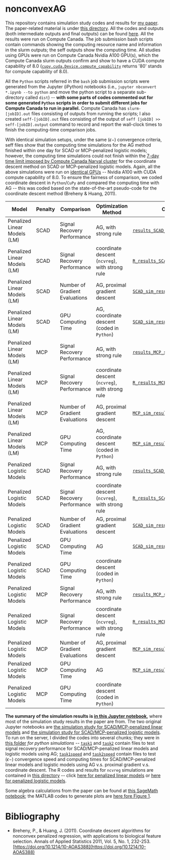 # nonconvexAG

This repository contains simulation study codes and results for [my paper](https://arxiv.org/abs/2009.10629). The paper-related material is under [this directory](./paper). All the codes and outputs (both intermediate outputs and final outputs) can be found [here](./paper/simulation_study). All the results were run on Compute Canada. The job submission bash scripts contain commands showing the computing resource name and information in the slurm outputs; the seff outputs show the computing time. All studies using GPUs were run on Compute Canada Nvidia A100 GPU(s), which the Compute Canada slurm outputs confirm and show to have a CUDA compute capability of 8.0 ([`cupy.cuda.Device.compute_capability`](https://docs.cupy.dev/en/stable/reference/generated/cupy.cuda.Device.html) returns '80' stands for compute capability of 8.0).

All the `Python` scripts referred in the `bash` job submission scripts were generated from the Jupyter (iPython) notebooks (i.e., `jupyter nbconvert *.ipynb --to python` and move the python script to a separate sub-directory called `dist`) -- **with some parts of codes commented out for some generated `Python` scripts in order to submit different jobs for Compute Canada to run in parallel.** Compute Canada has `slurm-[jobID].out` files consisting of outputs from running the scripts; I also created `seff-[jobID].out` files consisting of the output of `seff [jobID] >> seff-[jobID].output` command to record and report the wall-clock times to finish the computing-time comparison jobs.

With identical simulation setups, under the same $(\epsilon-)$ convergence criteria, seff files show that the computing time simulations for the AG method finished within one day for SCAD or MCP-penalized logistic models; however, the computing time simulations could not finish within the [7-day time limit imposed by Compute Canada Narval cluster](https://docs.alliancecan.ca/wiki/Job_scheduling_policies#Time_limits) for the coordinate descent method on SCAD or MCP-penalized logistic models. Again, all the above simulations were run on [identical GPUs](https://docs.alliancecan.ca/wiki/Using_GPUs_with_Slurm/en#Available_hardware) -- Nvidia A100 with CUDA compute capability of 8.0. To ensure the fairness of comparison, we coded coordinate descent in `Python`/`CuPy` and compared the computing time with AG -- this was coded based on the state-of-the-art pseudo-code for the coordinate descent method (Breheny & Huang, 2011).


| Model                        	| Penalty 	| Comparison                     	| Optimization Method                             	| Output Data                                                                                                                               	| Jupyter Notebook/R code                                                                                                   	| Bash Script                                                                                                                                    	| slurm file                                                                                                               	| seff output                                                                                                            	|
|------------------------------	|---------	|--------------------------------	|-------------------------------------------------	|-------------------------------------------------------------------------------------------------------------------------------------------	|---------------------------------------------------------------------------------------------------------------------------	|------------------------------------------------------------------------------------------------------------------------------------------------	|--------------------------------------------------------------------------------------------------------------------------	|------------------------------------------------------------------------------------------------------------------------	|
| Penalized Linear Models (LM) 	| SCAD    	| Signal Recovery Performance    	| AG, with strong rule                            	| [`results_SCAD_signal_recovery.npy`](/paper/simulation_study/tasks/task1/results_SCAD_signal_recovery.npy)                                	| [`task1.ipynb`](/paper/simulation_study/tasks/task1/task1.ipynb)                                                          	| [`task1.sh`](/paper/simulation_study/tasks/task1/task1.sh)                                                                                     	| [`slurm-10933901.out`](/paper/simulation_study/tasks/task1/slurm-10933901.out)                                           	|                                                                                                                        	|
| Penalized Linear Models (LM) 	| SCAD    	| Signal Recovery Performance    	| coordinate descent (`ncvreg`), with strong rule 	| [`R_results_SCAD_signal_recovery.npy`](/paper/simulation_study/SCAD_MCP/LM/R_results_SCAD_signal_recovery.npy)                            	| [`ncvreg_LM_sim.R`](/paper/simulation_study/SCAD_MCP/LM/ncvreg_LM_sim.R)                                                  	| [`LM.sh`](/paper/simulation_study/SCAD_MCP/LM/LM.sh)                                                                                           	| [`slurm-10933899.out`](/paper/simulation_study/SCAD_MCP/LM/slurm-10933899.out)                                           	|                                                                                                                        	|
| Penalized Linear Models (LM) 	| SCAD    	| Number of Gradient Evaluations 	| AG, proximal gradient descent                   	| [`SCAD_sim_results.npy`](/paper/simulation_study/tasks/task1speed/SCAD_sim_results.npy)                                                   	| [`task1speed.ipynb`](/paper/simulation_study/tasks/task1speed/task1speed.ipynb)                                           	| [`task1speed.sh`](/paper/simulation_study/tasks/task1speed/task1speed.sh)                                                                      	| [`slurm-10933903.out`](/paper/simulation_study/tasks/task1speed/slurm-10933903.out)                                      	| [`seff-10933903.out`](/paper/simulation_study/tasks/task1speed/seff-10933903.out)                                      	|
| Penalized Linear Models (LM) 	| SCAD    	| GPU Computing Time             	| AG, coordinate descent (coded in `Python`)      	| [`SCAD_sim_results.npy`](/paper/simulation_study/tasks/task1speed/SCAD_sim_results.npy)                                                   	| [`task1speed.ipynb`](/paper/simulation_study/tasks/task1speed/task1speed.ipynb)                                           	| [`task1speed.sh`](/paper/simulation_study/tasks/task1speed/task1speed.sh)                                                                      	| [`slurm-10933903.out`](/paper/simulation_study/tasks/task1speed/slurm-10933903.out)                                      	| [`seff-10933903.out`](/paper/simulation_study/tasks/task1speed/seff-10933903.out)                                      	|
| Penalized Linear Models (LM) 	| MCP     	| Signal Recovery Performance    	| AG, with strong rule                            	| [`results_MCP_signal_recovery.npy`](/paper/simulation_study/tasks/task1/results_MCP_signal_recovery.npy)                                  	| [`task1.ipynb`](/paper/simulation_study/tasks/task1/task1.ipynb)                                                          	| [`task1.sh`](/paper/simulation_study/tasks/task1/task1.sh)                                                                                     	| [`slurm-10933901.out`](/paper/simulation_study/tasks/task1/slurm-10933901.out)                                           	|                                                                                                                        	|
| Penalized Linear Models (LM) 	| MCP     	| Signal Recovery Performance    	| coordinate descent (`ncvreg`), with strong rule 	| [`R_results_MCP_signal_recovery.npy`](/paper/simulation_study/SCAD_MCP/LM/R_results_MCP_signal_recovery.npy)                              	| [`ncvreg_LM_sim.R`](/paper/simulation_study/SCAD_MCP/LM/ncvreg_LM_sim.R)                                                  	| [`LM.sh`](/paper/simulation_study/SCAD_MCP/LM/LM.sh)                                                                                           	| [`slurm-10933899.out`](/paper/simulation_study/SCAD_MCP/LM/slurm-10933899.out)                                           	|                                                                                                                        	|
| Penalized Linear Models (LM) 	| MCP     	| Number of Gradient Evaluations 	| AG, proximal gradient descent                   	| [`MCP_sim_results.npy`](/paper/simulation_study/tasks/task1speed/MCP_sim_results.npy)                                                     	| [`task1speed.ipynb`](/paper/simulation_study/tasks/task1speed/task1speed.ipynb)                                           	| [`task1speed.sh`](/paper/simulation_study/tasks/task1speed/task1speed.sh)                                                                      	| [`slurm-10933903.out`](/paper/simulation_study/tasks/task1speed/slurm-10933903.out)                                      	| [`seff-10933903.out`](/paper/simulation_study/tasks/task1speed/seff-10933903.out)                                      	|
| Penalized Linear Models (LM) 	| MCP     	| GPU Computing Time             	| AG, coordinate descent (coded in `Python`)      	| [`MCP_sim_results.npy`](/paper/simulation_study/tasks/task1speed/MCP_sim_results.npy)                                                     	| [`task1speed.ipynb`](/paper/simulation_study/tasks/task1speed/task1speed.ipynb)                                           	| [`task1speed.sh`](/paper/simulation_study/tasks/task1speed/task1speed.sh)                                                                      	| [`slurm-10933903.out`](/paper/simulation_study/tasks/task1speed/slurm-10933903.out)                                      	| [`seff-10933903.out`](/paper/simulation_study/tasks/task1speed/seff-10933903.out)                                      	|
| Penalized Logistic Models    	| SCAD    	| Signal Recovery Performance    	| AG, with strong rule                            	| [`results_SCAD_signal_recovery.npy`](/paper/simulation_study/tasks/task2/results_SCAD_signal_recovery.npy)                                	| [`task2.ipynb`](/paper/simulation_study/tasks/task2/task2.ipynb)                                                          	| [`task2.sh`](/paper/simulation_study/tasks/task2/task2.sh)                                                                                     	| [`slurm-10933902.out`](/paper/simulation_study/tasks/task2/slurm-10933902.out)                                           	|                                                                                                                        	|
| Penalized Logistic Models    	| SCAD    	| Signal Recovery Performance    	| coordinate descent (`ncvreg`), with strong rule 	| [`R_results_SCAD_signal_recovery.npy`](/paper/simulation_study/SCAD_MCP/logistic/R_results_SCAD_signal_recovery.npy)                      	| [`ncvreg_logistic_sim.R`](/paper/simulation_study/SCAD_MCP/logistic/ncvreg_logistic_sim.R)                                	| [`logistic.sh`](/paper/simulation_study/SCAD_MCP/logistic/logistic.sh)                                                                         	| [`slurm-10933900.out`](/paper/simulation_study/SCAD_MCP/logistic/slurm-10933900.out)                                     	|                                                                                                                        	|
| Penalized Logistic Models    	| SCAD    	| Number of Gradient Evaluations 	| AG, proximal gradient descent                   	| [`SCAD_sim_results.npy`](/paper/simulation_study/tasks/task2speed/sub_tasks/task2speed_SCAD/SCAD_sim_results.npy)                         	| [`task2speed_SCAD.ipynb`](/paper/simulation_study/tasks/task2speed/sub_tasks/task2speed_SCAD.ipynb)                       	| [`task2speed_SCAD.sh`](/paper/simulation_study/tasks/task2speed/sub_tasks/task2speed_SCAD/task2speed_SCAD.sh)                                  	| [`slurm-10933908.out`](/paper/simulation_study/tasks/task2speed/sub_tasks/task2speed_SCAD/slurm-10933908.out)            	| [`seff-10933908.out`](/paper/simulation_study/tasks/task2speed/sub_tasks/task2speed_SCAD/seff-10933908.out)            	|
| Penalized Logistic Models    	| SCAD    	| GPU Computing Time             	| AG                                              	| [`SCAD_sim_results_AG_time.npy`](/paper/simulation_study/tasks/task2speed/sub_tasks/task2speed_SCAD_AG_time/SCAD_sim_results_AG_time.npy) 	| [`task2speed_SCAD_AG_time.ipynb`](/paper/simulation_study/tasks/task2speed/sub_tasks/task2speed_SCAD_AG_time.ipynb)       	| [`task2speed_SCAD_AG_time.sh`](/paper/simulation_study/tasks/task2speed/sub_tasks/task2speed_SCAD_AG_time/task2speed_SCAD_AG_time.sh)          	| [`slurm-10933906.out`](/paper/simulation_study/tasks/task2speed/sub_tasks/task2speed_SCAD_AG_time/slurm-10933906.out)    	| [`seff-10933906.out`](/paper/simulation_study/tasks/task2speed/sub_tasks/task2speed_SCAD_AG_time/seff-10933906.out)    	|
| Penalized Logistic Models    	| SCAD    	| GPU Computing Time             	| coordinate descent (coded in `Python`)          	|                                                                                                                                           	| [`task2speed_SCAD_coord_time.ipynb`](/paper/simulation_study/tasks/task2speed/sub_tasks/task2speed_SCAD_coord_time.ipynb) 	| [`task2speed_SCAD_coord_time.sh`](/paper/simulation_study/tasks/task2speed/sub_tasks/task2speed_SCAD_coord_time/task2speed_SCAD_coord_time.sh) 	| [`slurm-10933904.out`](/paper/simulation_study/tasks/task2speed/sub_tasks/task2speed_SCAD_coord_time/slurm-10933904.out) 	| [`seff-10933904.out`](/paper/simulation_study/tasks/task2speed/sub_tasks/task2speed_SCAD_coord_time/seff-10933904.out) 	|
| Penalized Logistic Models    	| MCP     	| Signal Recovery Performance    	| AG, with strong rule                            	| [`results_MCP_signal_recovery.npy`](/paper/simulation_study/tasks/task2/results_MCP_signal_recovery.npy)                                  	| [`task2.ipynb`](/paper/simulation_study/tasks/task2/task2.ipynb)                                                          	| [`task2.sh`](/paper/simulation_study/tasks/task2/task2.sh)                                                                                     	| [`slurm-10933902.out`](/paper/simulation_study/tasks/task2/slurm-10933902.out)                                           	|                                                                                                                        	|
| Penalized Logistic Models    	| MCP     	| Signal Recovery Performance    	| coordinate descent (`ncvreg`), with strong rule 	| [`R_results_MCP_signal_recovery.npy`](/paper/simulation_study/SCAD_MCP/logistic/R_results_MCP_signal_recovery.npy)                        	| [`ncvreg_logistic_sim.R`](/paper/simulation_study/SCAD_MCP/logistic/ncvreg_logistic_sim.R)                                	| [`logistic.sh`](/paper/simulation_study/SCAD_MCP/logistic/logistic.sh)                                                                         	| [`slurm-10933900.out`](/paper/simulation_study/SCAD_MCP/logistic/slurm-10933900.out)                                     	|                                                                                                                        	|
| Penalized Logistic Models    	| MCP     	| Number of Gradient Evaluations 	| AG, proximal gradient descent                   	| [`MCP_sim_results.npy`](/paper/simulation_study/tasks/task2speed/sub_tasks/task2speed_MCP/MCP_sim_results.npy)                            	| [`task2speed_MCP.ipynb`](/paper/simulation_study/tasks/task2speed/sub_tasks/task2speed_MCP.ipynb)                         	| [`task2speed_MCP.sh`](/paper/simulation_study/tasks/task2speed/sub_tasks/task2speed_MCP/task2speed_MCP.sh)                                     	| [`slurm-10933909.out`](/paper/simulation_study/tasks/task2speed/sub_tasks/task2speed_MCP/slurm-10933909.out)             	| [`seff-10933909.out`](/paper/simulation_study/tasks/task2speed/sub_tasks/task2speed_MCP/seff-10933909.out)             	|
| Penalized Logistic Models    	| MCP     	| GPU Computing Time             	| AG                                              	| [`MCP_sim_results_AG_time.npy`](/paper/simulation_study/tasks/task2speed/sub_tasks/task2speed_MCP_AG_time/MCP_sim_results_AG_time.npy)    	| [`task2speed_MCP_AG_time.ipynb`](/paper/simulation_study/tasks/task2speed/sub_tasks/task2speed_MCP_AG_time.ipynb)         	| [`task2speed_MCP_AG_time.sh`](/paper/simulation_study/tasks/task2speed/sub_tasks/task2speed_MCP_AG_time/task2speed_MCP_AG_time.sh)             	| [`slurm-10933907.out`](/paper/simulation_study/tasks/task2speed/sub_tasks/task2speed_MCP_AG_time/slurm-10933907.out)     	| [`seff-10933907.out`](/paper/simulation_study/tasks/task2speed/sub_tasks/task2speed_MCP_AG_time/seff-10933907.out)     	|
| Penalized Logistic Models    	| MCP     	| GPU Computing Time             	| coordinate descent (coded in `Python`)          	|                                                                                                                                           	| [`task2speed_MCP_coord_time.ipynb`](/paper/simulation_study/tasks/task2speed/sub_tasks/task2speed_MCP_coord_time.ipynb)   	| [`task2speed_MCP_coord_time.sh`](/paper/simulation_study/tasks/task2speed/sub_tasks/task2speed_MCP_coord_time/task2speed_MCP_coord_time.sh)    	| [`slurm-10933905.out`](/paper/simulation_study/tasks/task2speed/sub_tasks/task2speed_MCP_coord_time/slurm-10933905.out)  	| [`seff-10933905.out`](/paper/simulation_study/tasks/task2speed/sub_tasks/task2speed_MCP_coord_time/seff-10933905.out)  	|


**The summary of the simulation results is [in this Jupyter notebook](./paper/simulation_study/summary.ipynb),** where most of the simulation study results in the paper are from. The two original Jupyter notebooks are [the simulation study for SCAD/MCP-penalized linear models](./paper/simulation_study/LM_SCAD_MCP_cp%20(cupy).ipynb) and [the simulation study for SCAD/MCP-penalized logistic models](./paper/simulation_study/logistic_SCAD_MCP_cp%20(cupy).ipynb). To run on the server, I divided the codes into several chunks; they were in [this folder](./paper/simulation_study/tasks) *for python simulations* -- [`task1`](./paper/simulation_study/tasks/task1) and [`task2`](./paper/simulation_study/tasks/task2) contain files to test signal recovery performance for SCAD/MCP-penalized linear models and logistic models using AG; [`task1speed`](./paper/simulation_study/tasks/task1speed) and [`task2speed`](./paper/simulation_study/tasks/task2speed) contain files to test $(\epsilon-)$ convergence speed and computing times for SCAD/MCP-penalized linear models and logistic models using AG v.s. proximal gradient v.s. coordinate descent. The R codes and results for `ncvreg` simulations are contained in [this directory](./paper/simulation_study/SCAD_MCP) -- click [here for penalized linear models](./paper/simulation_study/SCAD_MCP/LM) or [here for penalized logistic models](./paper/simulation_study/SCAD_MCP/logistic).

Some algebra calculations from the paper can be found at [this SageMath notebook](./paper/SageMath_algebra.ipynb); the MATLAB codes to generate plots are [here fore Figure 1](./paper/optimize_b_k.m).

<!-- The manual for the PyPI package [`nonconvexAG`](https://pypi.org/project/nonconvexAG/) can be found [here](./nonconvexAG/README.md). -->

# Bibliography

- Breheny, P., & Huang, J. (2011). Coordinate descent algorithms for nonconvex penalized regression, with applications to biological feature selection. Annals of Applied Statistics 2011, Vol. 5, No. 1, 232-253. [https://doi.org/10.1214/10-AOAS388](https://doi.org/10.1214/10-AOAS388)
